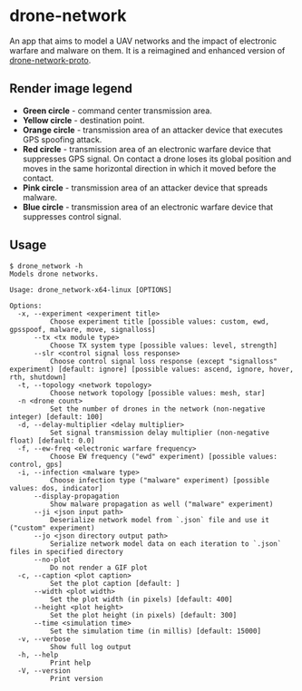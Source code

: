 # drone-network

An app that aims to model a UAV networks and the impact of electronic warfare and malware on them.
It is a reimagined and enhanced version of [drone-network-proto](https://github.com/KryvavyiPotii/drone-network-proto).

## Render image legend

* **Green circle** - command center transmission area.
* **Yellow circle** - destination point.
* **Orange circle** - transmission area of an attacker device that executes GPS spoofing attack.
* **Red circle** - transmission area of an electronic warfare device that suppresses GPS signal.
  On contact a drone loses its global position and moves in the same horizontal direction in which it moved before the contact.
* **Pink circle** - transmission area of an attacker device that spreads malware.
* **Blue circle** - transmission area of an electronic warfare device that suppresses control signal.

## Usage

```console
$ drone_network -h
Models drone networks.

Usage: drone_network-x64-linux [OPTIONS]

Options:
  -x, --experiment <experiment title>
          Choose experiment title [possible values: custom, ewd, gpsspoof, malware, move, signalloss]
      --tx <tx module type>
          Choose TX system type [possible values: level, strength]
      --slr <control signal loss response>
          Choose control signal loss response (except "signalloss" experiment) [default: ignore] [possible values: ascend, ignore, hover, rth, shutdown]
  -t, --topology <network topology>
          Choose network topology [possible values: mesh, star]
  -n <drone count>
          Set the number of drones in the network (non-negative integer) [default: 100]
  -d, --delay-multiplier <delay multiplier>
          Set signal transmission delay multiplier (non-negative float) [default: 0.0]
  -f, --ew-freq <electronic warfare frequency>
          Choose EW frequency ("ewd" experiment) [possible values: control, gps]
  -i, --infection <malware type>
          Choose infection type ("malware" experiment) [possible values: dos, indicator]
      --display-propagation
          Show malware propagation as well ("malware" experiment)
      --ji <json input path>
          Deserialize network model from `.json` file and use it ("custom" experiment)
      --jo <json directory output path>
          Serialize network model data on each iteration to `.json` files in specified directory
      --no-plot
          Do not render a GIF plot
  -c, --caption <plot caption>
          Set the plot caption [default: ]
      --width <plot width>
          Set the plot width (in pixels) [default: 400]
      --height <plot height>
          Set the plot height (in pixels) [default: 300]
      --time <simulation time>
          Set the simulation time (in millis) [default: 15000]
  -v, --verbose
          Show full log output
  -h, --help
          Print help
  -V, --version
          Print version
```
